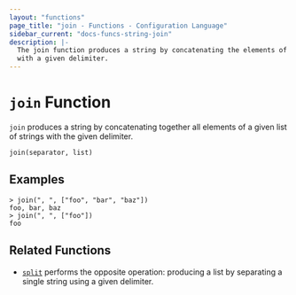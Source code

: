 ```yaml
---
layout: "functions"
page_title: "join - Functions - Configuration Language"
sidebar_current: "docs-funcs-string-join"
description: |-
  The join function produces a string by concatenating the elements of a list
  with a given delimiter.
---
```


# `join` Function

`join` produces a string by concatenating together all elements of a given
list of strings with the given delimiter.

```hcl
join(separator, list)
```

## Examples

```
> join(", ", ["foo", "bar", "baz"])
foo, bar, baz
> join(", ", ["foo"])
foo
```

## Related Functions

* [`split`](./split.html) performs the opposite operation: producing a list
  by separating a single string using a given delimiter.
